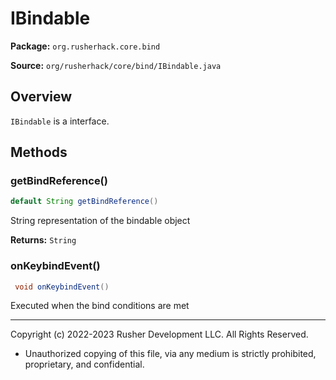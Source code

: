 # IBindable

**Package:** `org.rusherhack.core.bind`

**Source:** `org/rusherhack/core/bind/IBindable.java`

## Overview

`IBindable` is a interface.

## Methods

### getBindReference()

```java
default String getBindReference()
```

String representation of the bindable object

**Returns:** `String`

### onKeybindEvent()

```java
 void onKeybindEvent()
```

Executed when the bind conditions are met

---

Copyright (c) 2022-2023 Rusher Development LLC. All Rights Reserved.
* Unauthorized copying of this file, via any medium is strictly prohibited, proprietary, and confidential.
